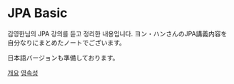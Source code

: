 # JPA Basic

김영한님의 JPA 강의를 듣고 정리한 내용입니다.
ヨン・ハンさんのJPA講義内容を自分なりにまとめたノートでございます。

日本語バージョンも準備しております。

[개요](./JPA.md)
[영속성](./Persistance.md)

